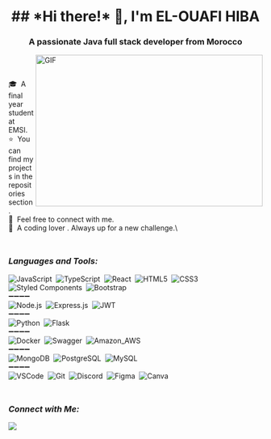 
<h1 align="center">## *Hi there!* 👋, I'm EL-OUAFI HIBA</h1>
<h3 align="center">A passionate Java full stack developer from Morocco</h3>

<img align="right" alt="GIF" src="https://dev-to-uploads.s3.amazonaws.com/i/d4tvukbt5mra37cvwklk.gif?raw=true" width="450" height="300"/>

<br>
<br>

🎓 &nbsp;A final year student at EMSI.\
⭐ &nbsp;You can find my projects in the repositories section.\
💬 &nbsp;Feel free to connect with me.\
🧩 &nbsp;A coding lover . Always up for a new challenge.\

<img src="https://github.com/elouafihiba/elouafihiba/assets/95102911/8fc06a5b-ddf4-4b7f-a858-43be8dd803c3" width="100%" height="10px">

### *Languages and Tools:*  
  ![JavaScript](https://img.shields.io/badge/-JavaScript-000?style=for-the-badge&logo=javascript)&nbsp;
  ![TypeScript](https://img.shields.io/badge/-TypeScript-000?style=for-the-badge&logo=typescript)&nbsp;
  ![React](https://img.shields.io/badge/-React-000?style=for-the-badge&logo=react)&nbsp;
  ![HTML5](https://img.shields.io/badge/-HTML5-000?style=for-the-badge&logo=HTML5)&nbsp;
  ![CSS3](https://img.shields.io/badge/-CSS3-000?style=for-the-badge&logo=CSS3&logoColor=blue)&nbsp;
  ![Styled Components](https://img.shields.io/badge/Styled--Components-000?style=for-the-badge&logo=styled-components)&nbsp;
  ![Bootstrap](https://img.shields.io/badge/-Bootstrap-000?style=for-the-badge&logo=bootstrap)&nbsp;
  </br>
   ➖➖➖➖
  </br>
  ![Node.js](https://img.shields.io/badge/-Node.js-000?style=for-the-badge&logo=node.js)&nbsp;
  ![Express.js](https://img.shields.io/badge/Express.js-000?style=for-the-badge&logo=express)&nbsp;
  ![JWT](https://img.shields.io/badge/JWT-000?style=for-the-badge&logo=JSON%20web%20tokens&logoColor=green)&nbsp;
  </br>
    ➖➖➖➖
  </br>
  ![Python](https://img.shields.io/badge/-Python-000?style=for-the-badge&logo=python)&nbsp;
  ![Flask](https://img.shields.io/badge/-Flask-000?style=for-the-badge&logo=flask)&nbsp;
  </br>
    ➖➖➖➖
  </br>
  ![Docker](https://img.shields.io/badge/-Docker-000?style=for-the-badge&logo=docker)&nbsp;
  ![Swagger](https://img.shields.io/badge/Swagger-000?style=for-the-badge&logo=Swagger)&nbsp;
  ![Amazon_AWS](https://img.shields.io/badge/Amazon_AWS-000?style=for-the-badge&logo=amazonaws)&nbsp;
  </br>
    ➖➖➖➖
  </br>
  ![MongoDB](https://img.shields.io/badge/MongoDB-000?style=for-the-badge&logo=mongodb)&nbsp;
  ![PostgreSQL](https://img.shields.io/badge/-PostgreSQL-000?style=for-the-badge&logo=postgresql)&nbsp;
  ![MySQL](https://img.shields.io/badge/-MySQL-000?style=for-the-badge&logo=mysql&logoColor=white)&nbsp;
  </br>
    ➖➖➖➖
  </br>
  ![VSCode](https://img.shields.io/badge/VSCode-000?style=for-the-badge&logo=visual%20studio%20code&logoColor=blue)&nbsp;
  ![Git](https://img.shields.io/badge/-Git-000?style=for-the-badge&logo=git)&nbsp;
  ![Discord](https://img.shields.io/badge/-Discord-000?style=for-the-badge&logo=Discord)&nbsp;
  ![Figma](https://img.shields.io/badge/-Figma-000?&style=for-the-badge&logo=figma)&nbsp;
  ![Canva](https://img.shields.io/badge/-Canva-000?&style=for-the-badge&logo=Canva)&nbsp;
  </br>
  
<img src="https://github.com/elouafihiba/elouafihiba/assets/95102911/8fc06a5b-ddf4-4b7f-a858-43be8dd803c3" width="100%" height="10px">

### *Connect with Me:*

<div> 
  <a href="https://www.linkedin.com/in/elouafihiba/"><img src="https://img.shields.io/badge/-LinkedIn-000?style=for-the-badge&logo=linkedin&logoColor=blue" target="_blank"></a>&nbsp;
  
 

